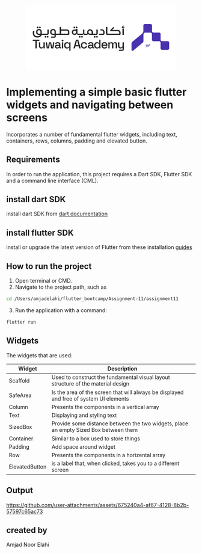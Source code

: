 
<p align="center">
<img src="assets/tuwaiq_academy_logo.png" alt="Tuwaiq" width="400"/>
<br/>

# Implementing a simple basic flutter widgets and navigating between screens 

 Incorporates a number of fundamental flutter widgets, including text, containers, rows, columns, padding and elevated button.

## Requirements

 In order to run the application, this project requires a Dart SDK, Flutter SDK and a command line interface (CML).

## install dart SDK
 install dart SDK from [dart documentation](https://dart.dev/get-dart)

 ## install flutter SDK
 install or upgrade the latest version of Flutter from these installation [guides](https://docs.flutter.dev/get-started/install)

## How to run the project

1. Open terminal or CMD.
2. Navigate to the project path, such as 
```bash
cd /Users/amjadelahi/flutter_bootcamp/Assignment-11/assignment11
```
 3. Run the application with a command: 
```bash
flutter run
```
 ## Widgets 
The widgets that are used:

| Widget | Description |
| --- | --- |
| Scaffold | Used to construct the fundamental visual layout structure of the material design |
| SafeArea | Is the area of the screen that will always be displayed and free of system UI elements |
| Column | Presents the components in a vertical array |
| Text | Displaying and styling text |
| SizedBox | Provide some distance between the two widgets, place an empty Sized Box between them |
| Container | Similar to a box used to store things |
| Padding | Add space around widget |
| Row | Presents the components in a horizental array |
| ElevatedButton | is a label that, when clicked, takes you to a different screen |

## Output 

https://github.com/user-attachments/assets/675240a4-af67-4128-8b2b-57597c65ac73

## created by
Amjad Noor Elahi
